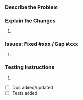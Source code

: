 ### Describe the Problem


### Explain the Changes
1. 

### Issues: Fixed #xxx / Gap #xxx
1. 

### Testing Instructions:
1. 


- [ ] Doc added/updated
- [ ] Tests added

